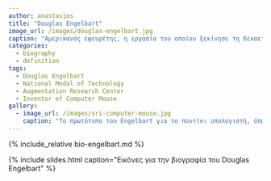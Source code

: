 ```yaml
---
author: anastasios
title: "Douglas Engelbart"
image_url: /images/douglas-engelbart.jpg
caption: "Αμερικανός εφευρέτης, η εργασία του οποίου ξεκίνησε τη δεκαετία του 1950, οδήγησε στην κατοχύρωσή του για το ποντίκι του υπολογιστή, την ανάπτυξη του βασικού γραφικού περιβάλλοντος χρήστη (GUI) και του groupware."
categories:
  - biography
  - definition
tags:
  - Douglas Engelbart
  - National Medal of Technology
  - Augmentation Research Center
  - Inventor of Computer Mouse
gallery:
  - image_url: /images/sri-computer-mouse.jpg
    caption: "Το πρωτότυπο του Engelbart για το ποντίκι υπολογιστή, όπως σχεδιάστηκε από τον Bill Engel από τα σκίτσα του Engelbart"
---
```


{% include_relative bio-engelbart.md %}

{% include slides.html caption="Εικόνες για την βιογραφία του Douglas Engelbart" %}
